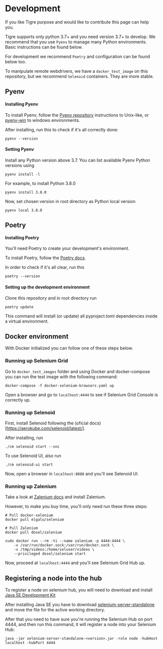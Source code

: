 # Development

If you like Tigre purpose and would like to contribute this page can help you.

Tigre supports only python 3.7+ and you need version 3.7+ to develop. We recommend that you use `Pyenv` to manage many Python environments. Basic instructions can be found below.

For development we recommend `Poetry` and configuration can be found below too.

To manipulate remote webdrivers, we have a `docker_test_image` on this repository, but we recommend `Selenoid` containers. They are more stable.

## Pyenv

#### Installing Pyenv

To install Pyenv, follow the [Pyenv repository](https://github.com/pyenv/pyenv) instructions to Unix-like, or [pyenv-win](https://github.com/pyenv-win/pyenv-win) to windows environments.

After installing, run this to check if it's all correctly done:

    pyenv --version

#### Setting Pyenv

Install any Python version above 3.7. You can list available Pyenv Python versions using

    pyenv install -l

For example, to install Python 3.8.0

    pyenv install 3.8.0

Now, set chosen version in root directory as Python local version

    pyenv local 3.8.0


## Poetry

#### Installing Poetry

You'll need Poetry to create your development's environment.

To install Poetry, follow the [Poetry docs](https://python-poetry.org/docs/).

In order to check if it's all clear, run this

    poetry --version

#### Setting up the development environment

Clone this repository and in root directory run

    poetry update

This command will install (or update) all pyproject.toml dependencies inside a virtual environment.

## Docker environment

With Docker initialized you can follow one of these steps below.

### Running up Selenium Grid

Go to `docker_test_images` folder and using Docker and docker-compose you can run the test image with the following command:

    docker-compose -f docker-selenium-browsers.yaml up

Open a browser and go to `localhost:4444` to see if Selenium Grid Console is correctly up.

### Running up Selenoid

First, install Selenoid following the (oficial docs)[https://aerokube.com/selenoid/latest/].

After installing, run

    ./cm selenoid start --vnc

To use Selenoid UI, also run

    ./cm selenoid-ui start

Now, open a browser in `localhost:8080` and you'll see Selenoid UI.

### Running up Zalenium

Take a look at [Zalenium docs](https://github.com/zalando/zalenium) and install Zalenium.

However, to make you buy time, you'll only need run these three steps:

    # Pull docker-selenium
    docker pull elgalu/selenium

    # Pull Zalenium
    docker pull dosel/zalenium

    sudo docker run --rm -ti --name zalenium -p 4444:4444 \
        -v /var/run/docker.sock:/var/run/docker.sock \
        -v /tmp/videos:/home/seluser/videos \
        --privileged dosel/zalenium start

Now, proceed at `localhost:4444` and you'll see Selenium Grid Hub up.


## Registering a node into the hub

To register a node on selenium hub, you will need to download and install [Java
SE Development Kit](https://www.oracle.com/technetwork/java/javase/downloads/jdk13-downloads-5672538.html)

After installing Java SE you have to download [selenium-server-standalone](https://selenium.dev/downloads/) and move the file for the active working directory.

After that you need to have sure you're running the Selenium Hub on port 4444, and then run this command, it will register a node into your Selenium Hub:

```
java -jar selenium-server-standalone-<version>.jar -role node -hubHost localhost -hubPort 4444
```
